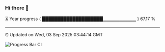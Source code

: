 ### Hi there 👋

⏳ Year progress { ████████████████████▁▁▁▁▁▁▁▁▁▁ } 67.17 %

---

⏰ Updated on Wed, 03 Sep 2025 03:44:14 GMT

![Progress Bar CI](https://github.com/IshwaranRudhara/GIT-ACTION/workflows/Progress%20Bar%20CI/badge.svg)
